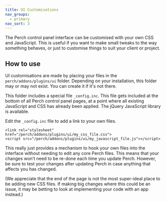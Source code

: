 ```yaml
---
title: UI Customisations
nav_groups:
  - primary
nav_sort: 3
---
```


The Perch control panel interface can be customised with your own CSS and JavaScript. This is useful if you want to make small tweaks to the way something behaves, or just to customise things to suit your client or project.

## How to use

UI customisations are made by placing your files in the `perch/addons/plugins/ui` folder. Depending on your installation, this folder may or may not exist. You can create it if it's not there.

This folder includes a special file `_config.inc`. This file gets included at the bottom of all Perch control panel pages, at a point where all existing JavaScript and CSS has already been applied. The jQuery JavaScript library is available.

Edit the `_config.inc` file to add a link to your own files.

```markup
<link rel="stylesheet" href="/perch/addons/plugins/ui/my_css_file.css">
<script src="/perch/addons/plugins/ui/my_javascript_file.js"></script>
```

This really just provides a mechanism to hook your own files into the interface without needing to edit any core Perch files. This means that your changes won’t need to be re-done each time you update Perch. However, be sure to test your changes after updating Perch in case anything that affects you has changed.

(We appreciate that the end of the page is not the most super-ideal place to be adding new CSS files. If making big changes where this could be an issue, it may be betting to look at implementing your code with an app instead.)